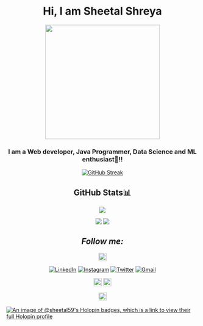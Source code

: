 <div align="center">
   <h1>Hi, I am Sheetal Shreya </h1>
   <p align="center">
  <img width="300" src="https://media4.giphy.com/media/xFkgeu7dhfgqqxJqmj/giphy.gif?cid=ecf05e47a387tsd8zxy1hw368egf3m418r0r09bu0itqy0ba&rid=giphy.gif&ct=g">
</p>

 


### I am a Web developer, Java Programmer, Data Science and ML enthusiast🚀!!







   [![GitHub Streak](https://github-readme-streak-stats.herokuapp.com?user=sheetal59&theme=midnight-purple)](https://git.io/streak-stats)
   
   
##   GitHub Stats📊


![](http://github-profile-summary-cards.vercel.app/api/cards/profile-details?username=sheetal59&theme=radical)
   
  
  ![](http://github-profile-summary-cards.vercel.app/api/cards/repos-per-language?username=sheetal59&theme=moonlight)
 ![](http://github-profile-summary-cards.vercel.app/api/cards/most-commit-language?username=sheetal59&theme=moonlight)





##   <i>Follow me:</i><br>
   
<a href="https://linktr.ee/sheetal" target="_blank"><img src="https://img.shields.io/badge/linktree-39E09B?style=for-the-badge&logo=linktree&logoColor=black"
img height="21" alt="Linktree"></a>
   
   

<a href="https://www.linkedin.com/in/sheetal05/" target="_blank"><img src="https://img.shields.io/badge/LinkedIn-%230077B5.svg?&style=flat-square&logo=linkedin&logoColor=white" alt="LinkedIn"></a>
<a href="https://www.instagram.com/_sheetal05__/" target="_blank"><img src="https://img.shields.io/badge/Instagram-%23E4405F.svg?&style=flat-square&logo=instagram&logoColor=white" alt="Instagram"></a>
<a href="https://twitter.com/sheetal70704521" target="_blank"><img src="https://img.shields.io/badge/Twitter-%231DA1F2.svg?&style=flat-square&logo=twitter&logoColor=white" alt="Twitter"></a>
<a href="mailto:sheetalshreya05@gmail.com" target="_blank"><img src="https://img.shields.io/badge/Gmail-c14438?style=flat-square&logo=Gmail&logoColor=white" alt="Gmail"></a>

   
   
<a href="https://www.hackerrank.com/sheetal05" target="_blank"><img src=	"https://img.shields.io/badge/-Hackerrank-2EC866?style=for-the-badge&logo=HackerRank&logoColor=white" img height="21" alt="Hackerrank"></a>
<a href="https://leetcode.com/sheetalshreya05/" target="_blank"><img src=	"https://img.shields.io/badge/-LeetCode-FFA116?style=for-the-badge&logo=LeetCode&logoColor=black" img height="21" alt="Leetcode"></a>

<a href="https://www.codechef.com/users/sheetal_5" target="_blank"><img src="https://img.shields.io/badge/Codechef-%23B92B27.svg?&style=for-the-badge&logo=Codechef&logoColor=white" img height="21" alt="Codechef" style="margin-bottom: 2px;" /></a> 
   
</div>

  [![An image of @sheetal59's Holopin badges, which is a link to view their full Holopin profile](https://holopin.me/sheetal59)](https://holopin.io/@sheetal59)
  
  
   ##

